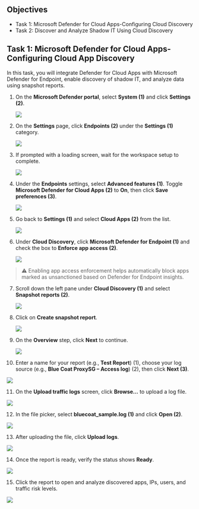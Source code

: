 ## Objectives

- Task 1: Microsoft Defender for Cloud Apps-Configuring Cloud Discovery
- Task 2: Discover and Analyze Shadow IT Using Cloud Discovery 

## Task 1: Microsoft Defender for Cloud Apps- Configuring Cloud App Discovery

In this task, you will integrate Defender for Cloud Apps with Microsoft Defender for Endpoint, enable discovery of shadow IT, and analyze data using snapshot reports.

1. On the **Microsoft Defender portal**, select **System (1)** and click **Settings (2)**.

   ![](./media/rd_day1_ex4_t1_3.png)

2. On the **Settings** page, click **Endpoints (2)** under the **Settings (1)** category.

   ![](./media/rd_day1_ex4_t1_4.png)

3. If prompted with a loading screen, wait for the workspace setup to complete.

   ![](./media/rd_day1_ex4_t1_5.png)

4. Under the **Endpoints** settings, select **Advanced features (1)**. Toggle **Microsoft Defender for Cloud Apps (2)** to **On**, then click **Save preferences (3)**.

   ![](./media/rd_day1_ex4_t1_6.png)

5. Go back to **Settings (1)** and select **Cloud Apps (2)** from the list.

   ![](./media/rd_day1_ex4_t1_7.png)

6. Under **Cloud Discovery**, click **Microsoft Defender for Endpoint (1)** and check the box to **Enforce app access (2)**.

   ![](./media/rd_day1_ex4_t1_8.png)

> ⚠️ Enabling app access enforcement helps automatically block apps marked as unsanctioned based on Defender for Endpoint insights.

7. Scroll down the left pane under **Cloud Discovery (1)** and select **Snapshot reports (2)**.

   ![](./media/rd_day1_ex4_t1_9.png)

8. Click on **Create snapshot report**.

   ![](./media/rd_day1_ex4_t1_10.png)

9. On the **Overview** step, click **Next** to continue.

   ![](./media/rd_day1_ex4_t1_11.png)

10. Enter a name for your report (e.g., **Test Report**) (1), choose your log source (e.g., **Blue Coat ProxySG – Access log**) (2), then click **Next (3)**.

   ![](./media/rd_day1_ex4_t1_12.png)

11. On the **Upload traffic logs** screen, click **Browse…** to upload a log file.

   ![](./media/rd_day1_ex4_t1_13.png)

12. In the file picker, select **bluecoat_sample.log (1)** and click **Open (2)**.

   ![](./media/rd_day1_ex4_t1_14.png)

13. After uploading the file, click **Upload logs**.

   ![](./media/rd_day1_ex4_t1_15.png)

14. Once the report is ready, verify the status shows **Ready**.

   ![](./media/rd_day1_ex4_t1_16.png)

15. Click the report to open and analyze discovered apps, IPs, users, and traffic risk levels.

   ![](./media/rd_day1_ex4_t1_17.png)
